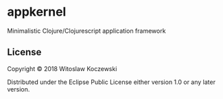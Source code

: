 # appkernel

Minimalistic Clojure/Clojurescript application framework


## License

Copyright © 2018 Witoslaw Koczewski

Distributed under the Eclipse Public License either version 1.0 or any later
version.
